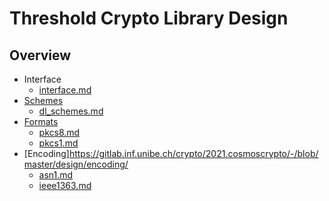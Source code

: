 # Threshold Crypto Library Design

## **Overview**
- Interface
    - [interface.md](https://gitlab.inf.unibe.ch/crypto/2021.cosmoscrypto/-/blob/master/design/interface.md)
- [Schemes](https://gitlab.inf.unibe.ch/crypto/2021.cosmoscrypto/-/blob/master/design/schemes/)
    - [dl_schemes.md](https://gitlab.inf.unibe.ch/crypto/2021.cosmoscrypto/-/blob/master/design/schemes/dl_schemes.md)
- [Formats](https://gitlab.inf.unibe.ch/crypto/2021.cosmoscrypto/-/blob/master/design/formats/)
    - [pkcs8.md](https://gitlab.inf.unibe.ch/crypto/2021.cosmoscrypto/-/blob/master/design/formats/pkcs8.md)
    - [pkcs1.md](https://gitlab.inf.unibe.ch/crypto/2021.cosmoscrypto/-/blob/master/design/formats/pkcs1.md)
- [Encoding]https://gitlab.inf.unibe.ch/crypto/2021.cosmoscrypto/-/blob/master/design/encoding/
    - [asn1.md](https://gitlab.inf.unibe.ch/crypto/2021.cosmoscrypto/-/blob/master/design/encoding/asn1.md)
    - [ieee1363.md](https://gitlab.inf.unibe.ch/crypto/2021.cosmoscrypto/-/blob/master/design/encoding/ieee1363.md)
